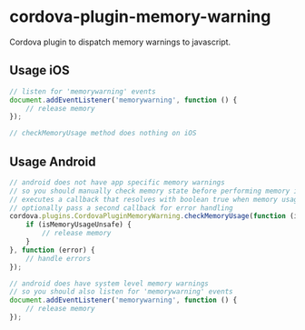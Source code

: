 # cordova-plugin-memory-warning

Cordova plugin to dispatch memory warnings to javascript.

## Usage iOS

```javascript
// listen for 'memorywarning' events
document.addEventListener('memorywarning', function () {
    // release memory
});

// checkMemoryUsage method does nothing on iOS
```

## Usage Android

```javascript
// android does not have app specific memory warnings
// so you should manually check memory state before performing memory intensive operations
// executes a callback that resolves with boolean true when memory usage is at an unsafe level
// optionally pass a second callback for error handling
cordova.plugins.CordovaPluginMemoryWarning.checkMemoryUsage(function (isMemoryUsageUnsafe) {
    if (isMemoryUsageUnsafe) {
        // release memory
    }
}, function (error) {
    // handle errors
});

// android does have system level memory warnings
// so you should also listen for 'memorywarning' events
document.addEventListener('memorywarning', function () {
    // release memory
});
```